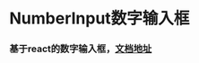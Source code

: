 # NumberInput数字输入框
### 基于react的数字输入框，[文档地址](https://www.gitbook.com/book/smilebug/numberinput/edit#/edit/master/README.md?_k=b0u044)
